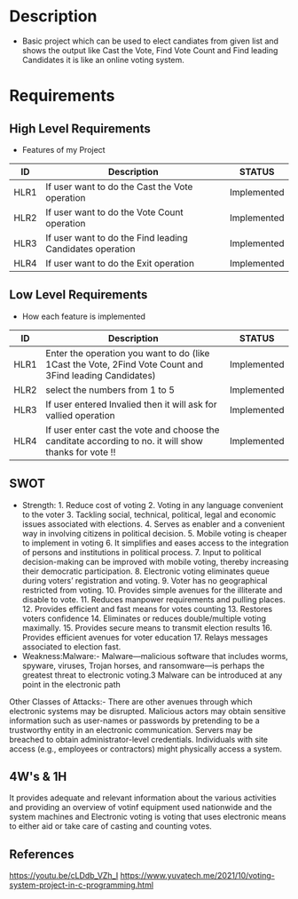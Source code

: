 # Description
* Basic project which can be used to elect candiates from given list and shows the output like Cast the Vote, Find Vote Count and Find leading Candidates it is like an online voting system.

# Requirements

## High Level Requirements
<!-- Tables -->
* Features of my Project

|   ID   |   Description    |  STATUS   |  
| ------ | ---------------- | --------- |
| HLR1   | If user want to do the Cast the Vote operation           |Implemented  |          
| HLR2   | If user want to do the Vote Count operation              |Implemented  |
| HLR3   | If user want to do the Find leading Candidates operation |Implemented  |
| HLR4   | If user want to do the Exit operation                    |Implemented  |

## Low Level Requirements
* How each feature is implemented

|   ID   |   Description    |  STATUS   |  
| ------ | ---------------- | --------- |
| HLR1   |    Enter the operation you want to do (like 1Cast the Vote, 2Find Vote Count and 3Find leading Candidates)	|Implemented|
| HLR2   |	select the numbers from 1 to 5                                                                          |Implemented|
| HLR3   |	If user entered Invalied then it will ask for vallied operation	                                        |Implemented|
| HLR4   |	If user enter cast the vote and choose the canditate according to no. it will show thanks for vote !!                                           |Implemented|

## SWOT
* Strength: 1. Reduce cost of voting  2. Voting in any language convenient to the voter 3. Tackling social, technical, political, legal and economic issues associated with elections. 4. Serves as enabler and a convenient way in involving citizens in political decision. 5. Mobile voting is cheaper to implement in voting 6. It simplifies and eases access to the integration of persons and institutions in political process. 7. Input to political decision-making can be improved with mobile voting, thereby increasing their democratic participation.  8. Electronic voting eliminates queue during voters’ registration and voting. 9. Voter has no geographical restricted from voting. 10. Provides simple avenues for the illiterate and disable to vote. 11. Reduces manpower requirements and pulling places. 12. Provides efficient and fast means for votes counting 13. Restores voters confidence 14. Eliminates or reduces double/multiple voting maximally. 15. Provides secure means to transmit election results 16. Provides efficient avenues for voter education 17. Relays messages associated to election fast.
* Weakness:Malware:-
Malware—malicious software that includes worms, spyware, viruses, Trojan horses, and ransomware—is perhaps the greatest threat to electronic voting.3 Malware can be introduced at any point in the electronic path
 
Other Classes of Attacks:-
There are other avenues through which electronic systems may be disrupted. Malicious actors may obtain sensitive information such as user-names or passwords by pretending to be a trustworthy entity in an electronic communication. Servers may be breached to obtain administrator-level credentials. Individuals with site access (e.g., employees or contractors) might physically access a system.
## 4W's & 1H
It provides adequate and relevant information about the various activities and providing an overview of votinf equipment used nationwide and the system machines and  Electronic voting is voting that uses electronic means to either aid or take care of casting and counting votes.
## References
https://youtu.be/cLDdb_VZh_I
https://www.yuvatech.me/2021/10/voting-system-project-in-c-programming.html